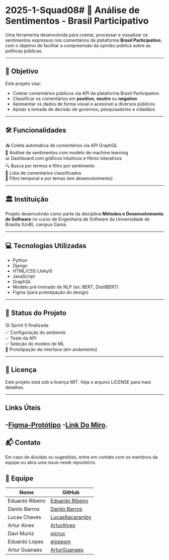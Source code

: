 # 2025-1-Squad08# 💬 Análise de Sentimentos - Brasil Participativo

Uma ferramenta desenvolvida para coletar, processar e visualizar os sentimentos expressos nos comentários da plataforma **Brasil Participativo**, com o objetivo de facilitar a compreensão da opinião pública sobre as políticas públicas.

---

## 🚀 Objetivo

Este projeto visa:

- Coletar comentários públicos via API da plataforma Brasil Participativo
- Classificar os comentários em **positivo**, **neutro** ou **negativo**
- Apresentar os dados de forma visual e acessível a diversos públicos
- Apoiar a tomada de decisão de governos, pesquisadores e cidadãos

---

## 🛠️ Funcionalidades

📥 Coleta automática de comentários via API GraphQL  
🧠 Análise de sentimentos com modelo de machine learning  
📊 Dashboard com gráficos intuitivos e filtros interativos  
🔍 Busca por termos e filtro por sentimento  
🧾 Lista de comentários classificados  
📅 Filtro temporal e por temas (em desenvolvimento)

---

## 🏛️ Instituição

Projeto desenvolvido como parte da disciplina **Métodos e Desenvolvimento de Software** no curso de Engenharia de Software da Universidade de Brasília (UnB), campus Gama.

---

## 💻 Tecnologias Utilizadas

- Python
- Django
- HTML/CSS (Jekyll)
- JavaScript
- GraphQL
- Modelo pré-treinado de NLP (ex: BERT, DistilBERT)
- Figma (para prototipação do design)

---

## 📌 Status do Projeto

🟡 Sprint 0 finalizada  
✅ Configuração do ambiente  
✅ Teste da API  
✅ Seleção do modelo de ML  
🚧 Prototipação da interface (em andamento)

---

## 📄 Licença

Este projeto está sob a licença MIT. Veja o arquivo LICENSE para mais detalhes.

---
## Links Úteis
-[Figma-Protótipo](https://www.figma.com/design/gUoQsoyBltFvDU5WW8S7al/An%C3%A1lise-De-Sentimentos---Brasil-Participativo?node-id=0-1&t=vrfKwunt61Wf98st-1)
-[Link Do Miro](https://miro.com/welcomeonboard/cm43UVNlWFBWVmZ0c3ZKZTJvamtMNDZjUk1saU9DYldkNm0zbmNNZi9rY20wY0NxaUxvcjd3Ui94UHplTnFGMmNGN1pEaWI3cFg5ZDM3TUI0RDJjbE94akNhV05KdHZ0dm1uc0trRDVaUFU2ZEp0aDFydWVRNkdkZjJVVkY3bXhBS2NFMDFkcUNFSnM0d3FEN050ekl3PT0hdjE=?share_link_id=86645644775).
---

## 📬 Contato

Em caso de dúvidas ou sugestões, entre em contato com os membros da equipe ou abra uma issue neste repositório.

## 👷 Equipe 

| Nome                | GitHub        |
|---------------------|-------------------------|
|Eduardo Ribeiro      | [Eduardo Ribeiro](https://github.com/EduardoRibeiroXavier) |
|Danilo Barros        | [Danilo Barros](https://github.com/auslogyc) |
|Lucas Chaves         | [LucasItacaramby](https://github.com/LucasItacaramby) |
|Artur Alves          | [ArturAlves](https://github.com/arturalvesfn) |
|Davi Muniz           | [oicruc](https://github.com/oicruc) |
|Eduardo Lopes        | [elopesm](https://github.com/elopesm) |
|Artur Guanaes        | [ArturGuanaes](https://github.com/ArturGuanaes) |
